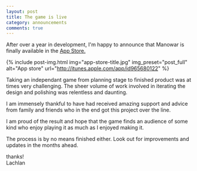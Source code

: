 ```yaml
---
layout: post
title: The game is live
category: announcements
comments: true
---
```


After over a year in development, I'm happy to announce that Manowar is finally available in the [App Store.](http://itunes.apple.com/app/id965680122)

{% include post-img.html img="app-store-title.jpg" img_preset="post_full" alt="App store" url="http://itunes.apple.com/app/id965680122" %}

Taking an independant game from planning stage to finished product was at times very challenging. 
The sheer volume of work involved in iterating the design and polishing was relentless and daunting. 

I am immensely thankful to have had received amazing support and advice from family and friends who in the end got this project over the line. 

I am proud of the result and hope that the game finds an audience of some kind who enjoy playing it as much as I enjoyed making it.

The process is by no means finished either. Look out for improvements and updates in the months ahead.

thanks!  
Lachlan
